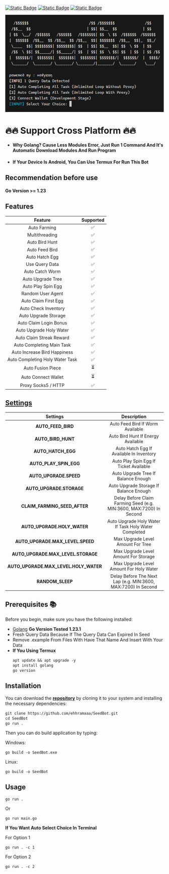 [![Static Badge](https://img.shields.io/badge/Telegram-Bot%20Link-Link?style=for-the-badge&logo=Telegram&logoColor=white&logoSize=auto&color=blue)](http://t.me/seed_coin_bot/app?startapp=5024522783)
[![Static Badge](https://img.shields.io/badge/Telegram-Channel%20Link-Link?style=for-the-badge&logo=Telegram&logoColor=white&logoSize=auto&color=blue)](https://t.me/bansos_code)
[![Static Badge](https://img.shields.io/badge/Telegram-Chat%20Link-Link?style=for-the-badge&logo=Telegram&logoColor=white&logoSize=auto&color=blue)](https://t.me/bansos_code_chat)

![demo](https://raw.githubusercontent.com/ehhramaaa/SeedBot/main/demo/Screenshot_4.png)

# 🔥🔥 Support Cross Platform 🔥🔥


- #### Why Golang? Cause Less Modules Error, Just Run 1 Command And It's Automatic Download Modules And Run Program 

- #### If Your Device Is Android, You Can Use Termux For Run This Bot

## Recommendation before use

#### Go Version >= 1.23

## Features

|             Feature             | Supported |
| :-----------------------------: | :-------: |
|          Auto Farming           |    ✅     |
|         Multithreading          |    ✅     |
|         Auto Bird Hunt          |    ✅     |
|         Auto Feed Bird          |    ✅     |
|         Auto Hatch Egg          |    ✅     |
|         Use Query Data          |    ✅     |
|         Auto Catch Worm         |    ✅     |
|        Auto Upgrade Tree        |    ✅     |
|       Auto Play Spin Egg        |    ✅     |
|        Random User Agent        |    ✅     |
|      Auto Claim First Egg       |    ✅     |
|      Auto Check Inventory       |    ✅     |
|      Auto Upgrade Storage       |    ✅     |
|     Auto Claim Login Bonus      |    ✅     |
|     Auto Upgrade Holy Water     |    ✅     |
|    Auto Claim Streak Reward     |    ✅     |
|    Auto Completing Main Task    |    ✅     |
|  Auto Increase Bird Happiness   |    ✅     |
| Auto Completing Holy Water Task |    ✅     |
|        Auto Fusion Piece        |    ⏳     |
|       Auto Connect Wallet       |    ⏳     |
|       Proxy Socks5 / HTTP       |    ✅     |

## [Settings](https://github.com/ehhramaaa/SeedBot/blob/main/config.yml)

|               Settings                |                             Description                             |
| :-----------------------------------: | :-----------------------------------------------------------------: |
|          **AUTO_FEED_BIRD**           |                  Auto Feed Bird If Worm Available                   |
|          **AUTO_BIRD_HUNT**           |                 Auto Bird Hunt If Energy Available                  |
|          **AUTO_HATCH_EGG**           |              Auto Hatch Egg If Available In Inventory               |
|        **AUTO_PLAY_SPIN_EGG**         |               Auto Play Spin Egg If Ticket Available                |
|        **AUTO_UPGRADE.SPEED**         |                 Auto Upgrade Tree If Balance Enough                 |
|       **AUTO_UPGRADE.STORAGE**        |               Auto Upgrade Storage If Balance Enough                |
|     **CLAIM_FARMING_SEED_AFTER**      | Delay Before Claim Farming Seed (e.g. MIN:3600, MAX:7200) In Second |
|      **AUTO_UPGRADE.HOLY_WATER**      |        Auto Upgrade Holy Water If Task Holy Water Completed         |
|   **AUTO_UPGRADE.MAX_LEVEL.SPEED**    |                  Max Upgrade Level Amount For Tree                  |
|  **AUTO_UPGRADE.MAX_LEVEL.STORAGE**   |                Max Upgrade Level Amount For Storage                 |
| **AUTO_UPGRADE.MAX_LEVEL.HOLY_WATER** |               Max Upgrade Level Amount For Holy Water               |
|           **RANDOM_SLEEP**            |    Delay Before The Next Lap (e.g. MIN:3600, MAX:7200) In Second    |

## Prerequisites 📚

Before you begin, make sure you have the following installed:

- [Golang](https://go.dev/doc/install) **Go Version Tested 1.23.1**
- Fresh Query Data Because If The Query Data Can Expired In Seed
- Remove .example From Files With Have That Name And Insert With Your Data
- **If You Using Termux**
  ```shell
  apt update && apt upgrade -y
  apt install golang
  go version
  ```

## Installation

You can download the [**repository**](https://github.com/ehhramaaa/SeedBot.git) by cloning it to your system and installing the necessary dependencies:

```shell
git clone https://github.com/ehhramaaa/SeedBot.git
cd SeedBot
go run .
```

Then you can do build application by typing:

Windows:

```shell
go build -o SeedBot.exe
```

Linux:

```shell
go build -o SeedBot
```

## Usage

```shell
go run .
```

Or

```shell
go run main.go
```

**If You Want Auto Select Choice In Terminal**

For Option 1

```shell
go run . -c 1
```

For Option 2

```shell
go run . -c 2
```
